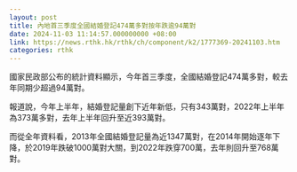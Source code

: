 ```yaml
---
layout: post
title: 內地首三季度全國結婚登記474萬多對按年跌逾94萬對
date: 2024-11-03 11:14:57.000000000 +08:00
link: https://news.rthk.hk/rthk/ch/component/k2/1777369-20241103.htm
categories: rthk
---
```


國家民政部公布的統計資料顯示，今年首三季度，全國結婚登記474萬多對，較去年同期少超過94萬對。

報道說，今年上半年，結婚登記量創下近年新低，只有343萬對，2022年上半年為373萬多對，去年上半年回升至近393萬對。

而從全年資料看，2013年全國結婚登記量為近1347萬對，在2014年開始逐年下降，於2019年跌破1000萬對大關，到2022年跌穿700萬，去年則回升至768萬對。
